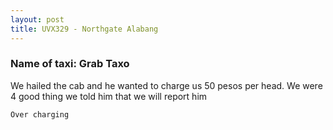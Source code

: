 ```yaml
---
layout: post
title: UVX329 - Northgate Alabang
---
```


### Name of taxi: Grab Taxo

We hailed the cab and he wanted to charge us 50 pesos per head. We were 4 good thing we told him that we will report him

```Over charging```

